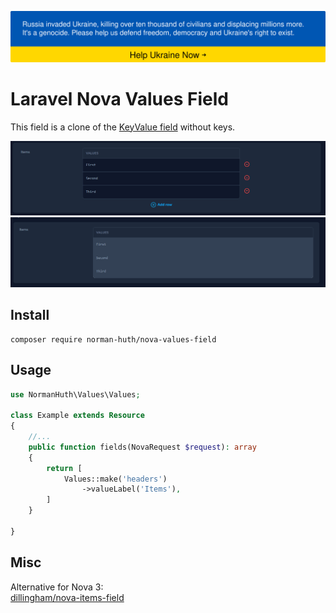 [![Stand With Ukraine](https://raw.githubusercontent.com/vshymanskyy/StandWithUkraine/main/banner2-direct.svg)](https://vshymanskyy.github.io/StandWithUkraine/)

# Laravel Nova Values Field

This field is a clone of the [KeyValue field](https://nova.laravel.com/docs/4.0/resources/fields.html#keyvalue-field) without keys.

![form](https://raw.githubusercontent.com/Muetze42/asset-repo/main/nova-values-field/images/form.png "form")  
![detail](https://raw.githubusercontent.com/Muetze42/asset-repo/main/nova-values-field/images/detail.png "detail")

## Install
```
composer require norman-huth/nova-values-field
```

## Usage
```php
use NormanHuth\Values\Values;

class Example extends Resource
{
    //...
    public function fields(NovaRequest $request): array
    {
        return [
            Values::make('headers')
                ->valueLabel('Items'),
        ]
    }
        
}
```

## Misc
Alternative for Nova 3:  
[dillingham/nova-items-field](https://github.com/dillingham/nova-items-field)
